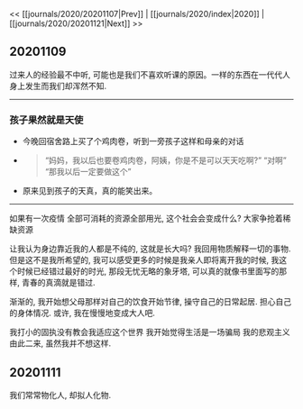 << [[journals/2020/20201107|Prev]] | [[journals/2020/index|2020]] | [[journals/2020/20201121|Next]] >>

## 20201109

过来人的经验最不中听, 可能也是我们不喜欢听课的原因。一样的东西在一代代人身上发生而我们却浑然不知.

---

### 孩子果然就是天使
  - 今晚回宿舍路上买了个鸡肉卷，听到一旁孩子这样和母亲的对话
  - > “妈妈，我以后也要卷鸡肉卷，阿姨，你是不是可以天天吃啊?”
    “对啊”
    “那我以后一定要做这个”
  - 原来见到孩子的天真，真的能笑出来。

---

如果有一次疫情 全部可消耗的资源全部用光, 这个社会会变成什么? 大家争抢着稀缺资源

让我认为身边靠近我的人都是不纯的, 这就是长大吗? 我回用物质解释一切的事物. 但是这不是我所希望的, 我可以感受更多的时候是我亲人即将离开我的时候, 我这个时候已经错过最好的时光, 那段无忧无略的象牙塔, 可以真的就像书里面写的那样, 青春的真滴就是错过.

渐渐的, 我开始想父母那样对自己的饮食开始节律, 操守自己的日常起居. 担心自己的身体情况. 或许, 我在慢慢地变成大人吧.

我打小的固执没有教会我适应这个世界 我开始觉得生活是一场骗局 我的悲观主义由此二来, 虽然我并不想这样.

## 20201111

我们常常物化人, 却拟人化物.
